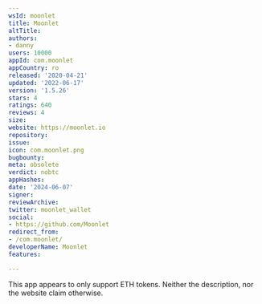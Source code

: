 ```yaml
---
wsId: moonlet
title: Moonlet
altTitle: 
authors:
- danny
users: 10000
appId: com.moonlet
appCountry: ro
released: '2020-04-21'
updated: '2022-06-17'
version: '1.5.26'
stars: 4
ratings: 640
reviews: 4
size: 
website: https://moonlet.io
repository: 
issue: 
icon: com.moonlet.png
bugbounty: 
meta: obsolete
verdict: nobtc
appHashes: 
date: '2024-06-07'
signer: 
reviewArchive: 
twitter: moonlet_wallet
social:
- https://github.com/Moonlet
redirect_from:
- /com.moonlet/
developerName: Moonlet
features: 

---
```


This app appears to only support ETH tokens. Neither the description, nor the
website claim otherwise.
